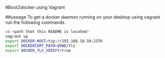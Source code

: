 #Boot2docker using Vagrant

##useage
To get a docker daemon running on your desktop using vagrant run the following commands.

```bash
cd <path that this README is located>
vagrant up
export DOCKER_HOST=tcp://192.168.10.10:2376
export DOCKERCERT_PATH=$PWD/tls
export DOCKER_TLS_VERIFY=true
```


